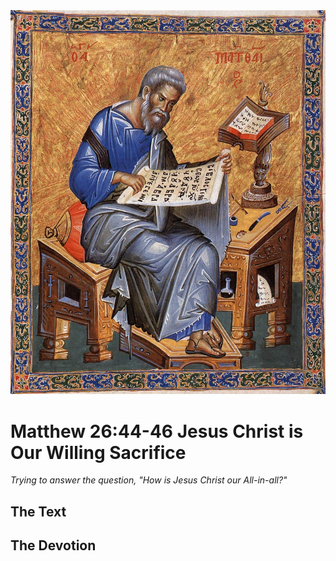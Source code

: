 <img class="intro-right" src="../images/art-matthew.jpg">

# Matthew 26:44-46 Jesus Christ is Our Willing Sacrifice

*Trying to answer the question, "How is Jesus Christ our All-in-all?"*

## The Text

## The Devotion